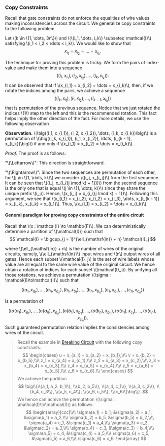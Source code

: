 ### Copy Constraints
Recall that gate constraints do not enforce the equalities of wire values making inconsistencies across the circuit. We generalize copy constraints to the following problem.

Let \\(k \in \\{1, \dots, 3n\\}\\) and \\(\\{i_1, \dots, i_k\\} \subseteq \mathcal{I}\\) satisfying \\(i_1 < i_2 < \dots < i_k\\). We would like to show that
$$
    x_{i_1} = x_{i_2} = \dots = x_{i_k}.
$$

The technique for proving this problem is tricky. We form the pairs of index-value and make them into a sequence 
$$
    \big((i_1, x_{i_1}), (i_2, x_{i_2}), \dots, (i_k, x_{i_k})\big).
$$
It can be observed that if \\(x_{i_1} = x_{i_2} = \dots = x_{i_k}\\), then, if we rotate the indices among the pairs, we achieve a sequence  
$$
    \big((i_k, x_{i_1}), (i_1, x_{i_2}), \dots, (i_{k - 1}, x_{i_k})\big)
$$
that is permutation of the previous sequence. Notice that we just rotated the indices \\(1\\) step to the left and this is the recommended rotation. This fact helps imply the other direction of the fact. For more details, we use the following observation

**Observation.** \\(\big((i_1, x_{i_1}), (i_2, x_{i_2}), \dots, (i_k, x_{i_k})\big)\\) is a permutation of \\(\big((i_k, x_{i_1}), (i_1, x_{i_2}), \dots, (i_{k - 1}, x_{i_k})\big)\\) if and only if \\(x_{i_1} = x_{i_2} = \dots = x_{i_k}\\).

*Proof.* The proof is as follows:

"\\(\Leftarrow\\)": This direction is straightforward.

"\\(\Rightarrow\\)": Since the two sequences are permutation of each other, for \\(j \in \\{1, \dots, k\\}\\) we consider \\((i_j, x_{i_j})\\) from the first sequence. It can be seen that \\((i_j, x_{i_{(j \mod k) + 1}})\\) from the second sequence is the only one that is equal \\(j \in \\{1, \dots, k\\}\\) since they share the unique prefix \\(i_j\\). Hence, \\(x_{i_j} = x_{i_{(j \mod k) + 1}}\\). Following this argument, we see that \\(x_{i_1} = x_{i_2}, x_{i_2} = x_{i_3}, \dots, x_{i_{k - 1}} = x_{i_k}, x_{i_k} = x_{i_1}\\). Thus, \\(x_{i_1} = x_{i_2} = \dots = x_{i_k}\\).

#### General paradigm for proving copy constraints of the entire circuit
Recall that \\(x : \mathcal{I} \to \mathbb{F}\\). We can deterministically determine a partition of \\(\mathcal{I}\\) such that 
$$
    \mathcal{I} = \bigcup_{j = 1}^{\ell_{\mathsf{in}} + n} \mathcal{I}_j
$$ 

where \\(\ell_{\mathsf{in}} + n\\) is the number of wires of the original circuits, namely, \\(\ell_{\mathsf{in}}\\) input wires and \\(n\\) output wires of all gates. Hence each subset \\(\mathcal{I}_j\\) is the set of wire labels whose value are all equal to the same wire value of the original circuit. We hence obtain a rotation of indices for each subset \\(\mathcal{I}_j\\). By unifying all those rotations, we achieve a permutation \\(\sigma : \mathcal{I}\to\mathcal{I}\\) such that

$$
    \big((a_1, x_{a_1}), \dots, (a_n, x_{a_n}), (b_1, x_{b_1}), \dots, (b_n, x_{b_n}), (c_1, x_{c_1}), \dots, (c_n, x_{c_n})\big)
$$

is a permutation of

$$
    \big((\sigma(a_1), x_{a_1}), \dots, (\sigma(a_n), x_{a_n}), (\sigma(b_1), x_{b_1}), \dots, (\sigma(b_n), x_{b_n}), (\sigma(c_1), x_{c_1}), \dots, (\sigma(c_n), x_{c_n})\big).
$$
Such guaranteed permutation relation implies the consistencies among wires of the circuit.

> Recall the example in [Breaking Circuit](./subsection_breaking_circuit.md) with the following copy constraints.
> $$
    \begin{cases}
        u = x_{a_1} = x_{a_2} = x_{b_1},\\\\
        v = x_{b_2} = x_{b_5},\\\\
        z_1 = x_{a_4} = x_{c_1},\\\\
        z_2 = x_{a_3} = x_{c_2},\\\\
        z_3 = x_{b_4} = x_{c_3},\\\\
        z_4 = x_{a_5} = x_{c_4},\\\\
        z_5 = x_{a_6} = x_{c_5},\\\\
        z_6 = x_{c_6}.\\\
    \end{cases}
> $$
> We achieve the partition
> $$
    \big\\{\\{a_1, a_2, b_1\\}, \\{b_2, b_5\\}, \\{a_4, c_1\\}, \\{a_3, c_2\\}, \\{b_4, c_3\\}, \\{a_5, c_4\\}, \\{a_6, c_5\\}, \\{c_6\\}\big\\}.
> $$
> We hence can achive the permutation \\(\sigma: \mathcal{I}\to\mathcal{I}\\) as follows:
> $$
    \begin{array}[ccc]\\\\
        \sigma(a_1) = b_1, &\sigma(a_2) = a_1, &\sigma(b_1) = a_2,\\\\
        \sigma(b_2) = b_5, &\sigma(b_5) = b_2,\\\\
        \sigma(a_4) = c_1, &\sigma(c_1) = a_4,\\\\
        \sigma(a_3) = c_2, &\sigma(c_2) = a_3,\\\\
        \sigma(b_4) = c_3, &\sigma(c_3) = b_4,\\\\
        \sigma(a_5) = c_4, &\sigma(c_4) = a_5,\\\\
        \sigma(a_6) = c_5, &\sigma(c_5) = a_6,\\\\
        \sigma(c_6) = c_6.
    \end{array}
> $$